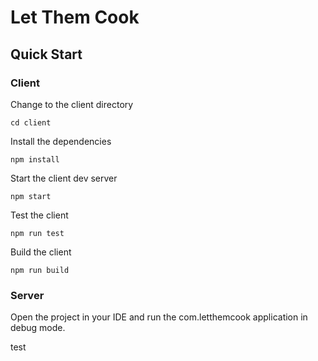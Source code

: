# Let Them Cook

## Quick Start

### Client

Change to the client directory

```
cd client
```

Install the dependencies

```
npm install
```

Start the client dev server

```
npm start
```

Test the client

```
npm run test
```

Build the client

```
npm run build
```

### Server

Open the project in your IDE and run the com.letthemcook application in debug mode.

test
